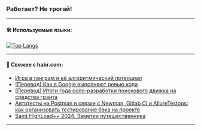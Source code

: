 ### Работает? Не трогай!

---
<!--
#### 🛠️ Technical stack:

![Java](https://img.shields.io/badge/Java-informational?logo=Oracle&style=flat&logoColor=white&color=FF4500)
![Kotlin](https://img.shields.io/badge/Kotlin-informational?logo=Kotlin&style=flat&logoColor=white&color=774D97)
![TS](https://img.shields.io/badge/TypeScript-informational?logo=typeScript&style=flat&logoColor=black&color=017acc)
![Python](https://img.shields.io/badge/Python-informational?logo=Python&style=flat&logoColor=black&color=ffdd54) <br>
![Spring](https://img.shields.io/badge/Spring-informational?logo=Spring&style=flat&logoColor=white&color=6DB33F) 
![SpringBoot](https://img.shields.io/badge/SpringBoot-informational?logo=SpringBoot&style=flat&logoColor=white&color=6DB33F)
![Nest](https://img.shields.io/badge/NestJS-informational?logo=NestJS&style=flat&logoColor=white&color=E0234E) 
![NodeJS](https://img.shields.io/badge/NodeJS-informational?logo=node.js&style=flat&logoColor=white&color=70A760)<br>
![PostgreSQL](https://img.shields.io/badge/PostgreSQL-informational?logo=PostgreSQL&style=flat&logoColor=white&color=DAA520)
![MongoDB](https://img.shields.io/badge/MongoDB-informational?logo=MongoDB&style=flat&logoColor=white&color=870000)
![Apache](https://img.shields.io/badge/Apache-informational?logo=apache&style=flat&logoColor=white&color=f74e28)

___ 
-->

#### 🛠️ Используемые языки:

[![Top Langs](https://github-readme-stats-u2qms2cxw-advtsettinggmailcoms-projects.vercel.app/api/top-langs/?username=zloylis&langs_count=10&hide_title=true&title_color=e6edf3&size_weight=0.5&count_weight=0.5&layout=compact&hide_progress=true&hide_border=true&theme=dracula)](https://github.com/zloylis)

<!---


####  :octocat:&nbsp;&nbsp; Статистика:

![GitHub stats](https://github-readme-stats-u2qms2cxw-advtsettinggmailcoms-projects.vercel.app/api?username=zloylis&show_icons=true&hide_border=true&theme=dracula&title_color=e6edf3&include_all_commits=true&count_private=true&hide_rank=false&hide_title=true&rank_icon=github)
-->
---

#### 💬 Свежее с habr.com:

<!-- BLOG-POST-LIST:START -->
- [Игра в танграм и её алгоритмический потенциал](https://habr.com/ru/articles/825626/?utm_source=habrahabr&utm_medium=rss&utm_campaign=825626)
- [[Перевод] Как в Google выполняют ревью кода](https://habr.com/ru/articles/820861/?utm_source=habrahabr&utm_medium=rss&utm_campaign=820861)
- [[Перевод] Итоги года соло-разработки поискового движка на средства гранта](https://habr.com/ru/companies/ruvds/articles/825280/?utm_source=habrahabr&utm_medium=rss&utm_campaign=825280)
- [Автотесты на Postman в связке с Newman, Gitlab CI и AllureTestops: как организовать тестирование бэка на проекте](https://habr.com/ru/articles/825598/?utm_source=habrahabr&utm_medium=rss&utm_campaign=825598)
- [Saint HighLoad++ 2024. Заметки путешественника](https://habr.com/ru/articles/825566/?utm_source=habrahabr&utm_medium=rss&utm_campaign=825566)
<!-- BLOG-POST-LIST:END -->

---
